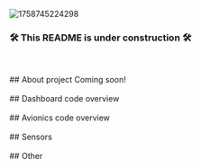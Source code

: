 ![1758745224298](https://github.com/user-attachments/assets/7cc61ca4-0195-4a4d-b43d-edbb713d4fc3)
### 🛠️ This README is under construction 🛠️
<br/>
<br/>
## About project
Coming soon!
<br/>
<br/>
## Dashboard code overview
<br/>
<br/>
## Avionics code overview
<br/>
<br/>
## Sensors
<br/>
<br/>
## Other
